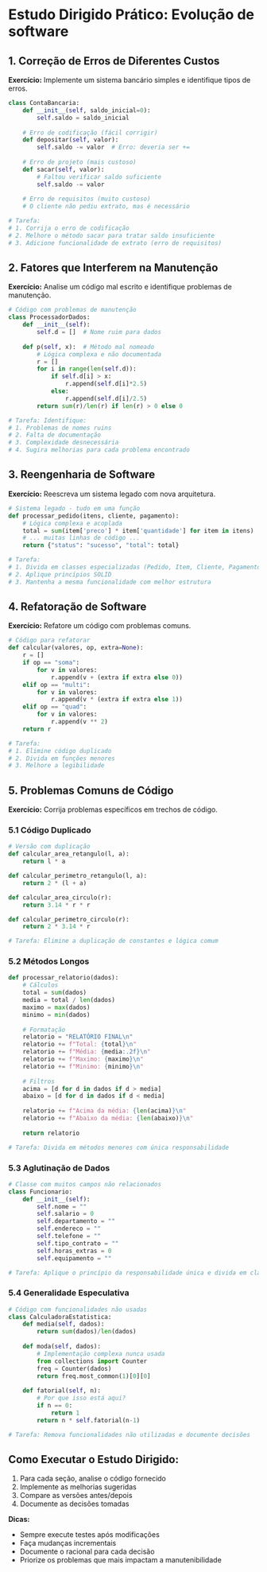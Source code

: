 # Estudo Dirigido Prático: Evolução de software

## 1. Correção de Erros de Diferentes Custos

**Exercício:** Implemente um sistema bancário simples e identifique tipos de erros.

```python
class ContaBancaria:
    def __init__(self, saldo_inicial=0):
        self.saldo = saldo_inicial
    
    # Erro de codificação (fácil corrigir)
    def depositar(self, valor):
        self.saldo -= valor  # Erro: deveria ser +=
    
    # Erro de projeto (mais custoso)
    def sacar(self, valor):
        # Faltou verificar saldo suficiente
        self.saldo -= valor
    
    # Erro de requisitos (muito custoso)
    # O cliente não pediu extrato, mas é necessário

# Tarefa:
# 1. Corrija o erro de codificação
# 2. Melhore o método sacar para tratar saldo insuficiente
# 3. Adicione funcionalidade de extrato (erro de requisitos)
```

## 2. Fatores que Interferem na Manutenção

**Exercício:** Analise um código mal escrito e identifique problemas de manutenção.

```python
# Código com problemas de manutenção
class ProcessadorDados:
    def __init__(self):
        self.d = []  # Nome ruim para dados
    
    def p(self, x):  # Método mal nomeado
        # Lógica complexa e não documentada
        r = []
        for i in range(len(self.d)):
            if self.d[i] > x:
                r.append(self.d[i]*2.5)
            else:
                r.append(self.d[i]/2.5)
        return sum(r)/len(r) if len(r) > 0 else 0

# Tarefa: Identifique:
# 1. Problemas de nomes ruins
# 2. Falta de documentação
# 3. Complexidade desnecessária
# 4. Sugira melhorias para cada problema encontrado
```

## 3. Reengenharia de Software

**Exercício:** Reescreva um sistema legado com nova arquitetura.

```python
# Sistema legado - tudo em uma função
def processar_pedido(itens, cliente, pagamento):
    # Lógica complexa e acoplada
    total = sum(item['preco'] * item['quantidade'] for item in itens)
    # ... muitas linhas de código ...
    return {"status": "sucesso", "total": total}

# Tarefa:
# 1. Divida em classes especializadas (Pedido, Item, Cliente, Pagamento)
# 2. Aplique princípios SOLID
# 3. Mantenha a mesma funcionalidade com melhor estrutura
```

## 4. Refatoração de Software

**Exercício:** Refatore um código com problemas comuns.

```python
# Código para refatorar
def calcular(valores, op, extra=None):
    r = []
    if op == "soma":
        for v in valores:
            r.append(v + (extra if extra else 0))
    elif op == "multi":
        for v in valores:
            r.append(v * (extra if extra else 1))
    elif op == "quad":
        for v in valores:
            r.append(v ** 2)
    return r

# Tarefa:
# 1. Elimine código duplicado
# 2. Divida em funções menores
# 3. Melhore a legibilidade
```

## 5. Problemas Comuns de Código

**Exercício:** Corrija problemas específicos em trechos de código.

### 5.1 Código Duplicado
```python
# Versão com duplicação
def calcular_area_retangulo(l, a):
    return l * a

def calcular_perimetro_retangulo(l, a):
    return 2 * (l + a)

def calcular_area_circulo(r):
    return 3.14 * r * r

def calcular_perimetro_circulo(r):
    return 2 * 3.14 * r

# Tarefa: Elimine a duplicação de constantes e lógica comum
```

### 5.2 Métodos Longos
```python
def processar_relatorio(dados):
    # Cálculos
    total = sum(dados)
    media = total / len(dados)
    maximo = max(dados)
    minimo = min(dados)
    
    # Formatação
    relatorio = "RELATÓRIO FINAL\n"
    relatorio += f"Total: {total}\n"
    relatorio += f"Média: {media:.2f}\n"
    relatorio += f"Maximo: {maximo}\n"
    relatorio += f"Minimo: {minimo}\n"
    
    # Filtros
    acima = [d for d in dados if d > media]
    abaixo = [d for d in dados if d < media]
    
    relatorio += f"Acima da média: {len(acima)}\n"
    relatorio += f"Abaixo da média: {len(abaixo)}\n"
    
    return relatorio

# Tarefa: Divida em métodos menores com única responsabilidade
```

### 5.3 Aglutinação de Dados
```python
# Classe com muitos campos não relacionados
class Funcionario:
    def __init__(self):
        self.nome = ""
        self.salario = 0
        self.departamento = ""
        self.endereco = ""
        self.telefone = ""
        self.tipo_contrato = ""
        self.horas_extras = 0
        self.equipamento = ""

# Tarefa: Aplique o princípio da responsabilidade única e divida em classes
```

### 5.4 Generalidade Especulativa
```python
# Código com funcionalidades não usadas
class CalculadoraEstatistica:
    def media(self, dados):
        return sum(dados)/len(dados)
    
    def moda(self, dados):
        # Implementação complexa nunca usada
        from collections import Counter
        freq = Counter(dados)
        return freq.most_common(1)[0][0]
    
    def fatorial(self, n):
        # Por que isso está aqui?
        if n == 0:
            return 1
        return n * self.fatorial(n-1)

# Tarefa: Remova funcionalidades não utilizadas e documente decisões
```

## Como Executar o Estudo Dirigido:
1. Para cada seção, analise o código fornecido
2. Implemente as melhorias sugeridas
3. Compare as versões antes/depois
4. Documente as decisões tomadas

**Dicas:**
- Sempre execute testes após modificações
- Faça mudanças incrementais
- Documente o racional para cada decisão
- Priorize os problemas que mais impactam a manutenibilidade